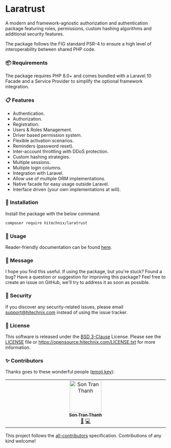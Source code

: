 # Laratrust

A modern and framework-agnostic authorization and authentication package featuring roles, permissions, custom hashing algorithms and additional security features.

The package follows the FIG standard PSR-4 to ensure a high level of interoperability between shared PHP code.

### 📦 Requirements

The package requires PHP 8.0+ and comes bundled with a Laravel 10 Facade and a Service Provider to simplify the optional framework integration.

### 📋 Features

- Authentication.
- Authorization.
- Registration.
- Users & Roles Management.
- Driver based permission system.
- Flexible activation scenarios.
- Reminders (password reset).
- Inter-account throttling with DDoS protection.
- Custom hashing strategies.
- Multiple sessions.
- Multiple login columns.
- Integration with Laravel.
- Allow use of multiple ORM implementations.
- Native facade for easy usage outside Laravel.
- Interface driven (your own implementations at will).

### 🔧 Installation

Install the package with the below command:

```sh
composer require hitechnix/laratrust
```

### 📝 Usage

Reader-friendly documentation can be found [here][link-docs].

### 📨 Message

I hope you find this useful. If using the package, but you're stuck? Found a bug? Have a question or suggestion for improving this package? Feel free to create an issue on GitHub, we'll try to address it as soon as possible.

### 🔐 Security

If you discover any security-related issues, please email support@hitechnix.com instead of using the issue tracker.

### 📖 License

This software is released under the [BSD 3-Clause][link-license] License. Please see the [LICENSE](LICENSE) file
or https://opensource.hitechnix.com/LICENSE.txt for more information.

### ✨ Contributors

Thanks goes to these wonderful people ([emoji key](https://allcontributors.org/docs/en/emoji-key)):

<!-- ALL-CONTRIBUTORS-LIST:START - Do not remove or modify this section -->
<!-- prettier-ignore-start -->
<!-- markdownlint-disable -->
<table>
  <td align="center" valign="top" width="14.28%">
    <a href="https://trants.io">
      <img src="https://avatars.githubusercontent.com/u/40693126?v=4?s=100" width="100px;" alt="Son Tran Thanh" />
      <br />
      <sub>
        <b>Son Tran Thanh</b>
      </sub>
    </a>
    <br />
    <a href="#maintenance-trants" title="Maintenance">🚧</a>
    <a href="https://github.com/hitechnix/laratrust/commits?author=trants" title="Code">💻</a>
  </td>
</table>

<!-- markdownlint-restore -->
<!-- prettier-ignore-end -->

<!-- ALL-CONTRIBUTORS-LIST:END -->

This project follows the [all-contributors](https://allcontributors.org) specification.
Contributions of any kind welcome!

[link-docs]: https://opensource.hitechnix.com/manual/laratrust
[link-license]: https://opensource.org/license/bsd-3-clause
